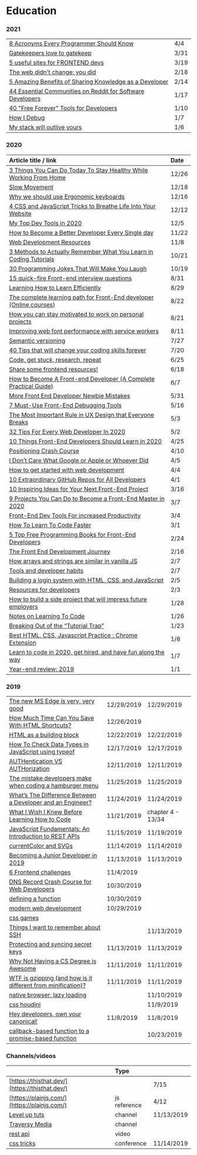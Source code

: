 # Education

### 2021

|  |  |
| :--- | :--- |
| [8 Acronyms Every Programmer Should Know](https://javascript.plainenglish.io/8-acronyms-every-programmer-should-know-34d56b95c81) | 4/4 |
| [Gatekeepers love to gatekeep](https://gomakethings.com/gatekeepers-love-to-gatekeep/) | 3/31 |
| [5 useful sites for FRONTEND devs](https://dev.to/lucasandre/5-useful-sites-for-frontend-devs-1212?utm_source=digest_mailer&utm_medium=email&utm_campaign=digest_email) | 3/19 |
| [The web didn't change; you did](https://remysharp.com/2021/02/11/the-web-didnt-change-you-did) | 2/18 |
| [5 Amazing Benefits of Sharing Knowledge as a Developer](https://medium.com/better-programming/5-amazing-benefits-of-sharing-knowledge-as-a-developer-7d6f3ce6b7ee) | 2/14 |
| [44 Essential Communities on Reddit for Software Developers](https://medium.com/javascript-in-plain-english/40-essential-online-communities-on-reddit-for-software-developers-f6e76e3cf5f) | 1/17 |
| [40 "Free Forever" Tools for Developers](https://dev.to/hrishikesh1990/40-free-forever-tools-for-developers-4gdm?utm_source=digest_mailer&utm_medium=email&utm_campaign=digest_email) | 1/10 |
| [How I Debug](https://jerryjones.dev/2020/08/19/how-i-debug/) | 1/7 |
| [My stack will outlive yours](https://blog.steren.fr/2020/my-stack-will-outlive-yours/) | 1/6 |

### 2020

| Article title / link | Date |
| :--- | :--- |
| [3 Things You Can Do Today To Stay Healthy While Working From Home](https://blog.prototypr.io/3-things-you-can-do-today-to-stay-healthy-while-working-from-home-f787c3c32c4a) | 12/26 |
| [Slow Movement](https://css-tricks.com/slow-movement/) | 12/18 |
| [Why we should use Ergonomic keyboards](https://zellwk.com/blog/ergonomic-keyboard/?ck_subscriber_id=420572458) | 12/16 |
| [4 CSS and JavaScript Tricks to Breathe Life Into Your Website](https://medium.com/better-programming/4-css-and-javascript-tricks-to-breathe-life-into-your-website-6464f470a86d) | 12/12 |
| [My Top Dev Tools in 2020](https://medium.com/swlh/my-top-dev-tools-in-2020-ec1fc8571dd3) | 12/5 |
| [How to Become a Better Developer Every Single day](https://medium.com/javascript-in-plain-english/how-to-become-a-better-developer-every-single-day-22f771de5897) | 11/22 |
| [Web Development Resources](https://dev.to/iamismile/web-development-resources-96?utm_source=digest_mailer&utm_medium=email&utm_campaign=digest_email) | 11/8 |
| [3 Methods to Actually Remember What You Learn in Coding Tutorials](https://dev.to/canderson93/3-methods-to-actually-remember-what-you-learn-in-coding-tutorials-j98?utm_campaign=Frontend%2BWeekly&utm_medium=email&utm_source=Frontend_Weekly_224) | 10/21 |
| [30 Programming Jokes That Will Make You Laugh](https://medium.com/javascript-in-plain-english/30-programming-jokes-that-will-make-you-laugh-98f9e20c34e9) | 10/19 |
| [15 quick-fire Front-end interview questions](https://medium.com/javascript-in-plain-english/15-quick-fire-front-end-interview-questions-bb4d83d0817c) | 8/31 |
| [Learning How to Learn Efficiently](https://dev.to/scroung720/learning-how-to-learn-diffused-mode-focused-mode-1-433b?utm_source=digest_mailer&utm_medium=email&utm_campaign=digest_email) | 8/29 |
| [The complete learning path for Front-End developer \(Online courses\)](https://dev.to/denisveleaev/the-complete-learning-path-for-fron-end-developer-online-courses-bnl?utm_source=digest_mailer&utm_medium=email&utm_campaign=digest_email) | 8/22 |
| [How you can stay motivated to work on personal projects](https://dev.to/afonsopacifer/how-you-can-stay-motivated-to-work-on-personal-projects-565a?utm_source=digest_mailer&utm_medium=email&utm_campaign=digest_email) | 8/21 |
| [Improving web font performance with service workers](https://gomakethings.com/improving-web-font-performance-with-service-workers/?mc_cid=ec4b39f910&mc_eid=[UNIQID]) | 8/11 |
| [Semantic versioning](https://gomakethings.com/semantic-versioning/?mc_cid=f6f44955fe&mc_eid=[UNIQID]) | 7/27 |
| [40 Tips that will change your coding skills forever](https://medium.com/swlh/40-tips-that-will-change-your-coding-skills-forever-bf9d6b936ccc) | 7/20 |
| [Code, get stuck, research, repeat](https://gomakethings.com/code-get-stuck-research-repeat/?mc_cid=df1fff34c3&mc_eid=[UNIQID]) | 6/25 |
| [Share some frontend resources!](https://dev.to/nickytonline/share-some-frontend-resources-15j5?utm_source=digest_mailer&utm_medium=email&utm_campaign=digest_email) | 6/18 |
| [How to Become A Front-end Developer \(A Complete Practical Guide\)](https://dev.to/syakirurahman/how-to-become-a-front-end-developer-a-complete-practial-guide-3nfb?utm_source=digest_mailer&utm_medium=email&utm_campaign=digest_email) | 6/7 |
| [More Front End Developer Newbie Mistakes](https://levelup.gitconnected.com/more-front-end-developer-newbie-mistakes-c24f899b99d6) | 5/31 |
| [7 Must-Use Front-End Debugging Tools](https://medium.com/better-programming/7-must-use-front-end-debugging-tools-53ab1807ad68) | 5/16 |
| [The Most Important Rule in UX Design that Everyone Breaks](https://blog.prototypr.io/the-most-important-rule-in-ux-design-that-everyone-breaks-1c1cb188931) | 5/3 |
| [32 Tips For Every Web Developer In 2020](https://medium.com/better-programming/32-tips-for-every-web-developer-in-2020-782fd6554f0d) | 5/2 |
| [10 Things Front-End Developers Should Learn in 2020](https://medium.com/better-programming/10-things-front-end-developers-should-learn-in-2020-61b448e75483) | 4/25 |
| [Positioning Crash Course](https://gomakethings.com/positioning-crash-course/) | 4/10 |
| [I Don’t Care What Google or Apple or Whoever Did](https://adrianroselli.com/2020/03/i-dont-care-what-google-or-apple-or-whomever-did.html) | 4/5 |
| [How to get started with web development](https://gomakethings.com/how-to-get-started-with-web-development/?mc_cid=7ab7f330ec&mc_eid=[UNIQID]) | 4/4 |
| [10 Extraordinary GitHub Repos for All Developers](https://medium.com/better-programming/10-extraordinary-github-repos-for-all-developers-939cdeb28ad0) | 4/1 |
| [10 Inspiring Ideas for Your Next Front-End Project](https://medium.com/better-programming/10-inspiring-ideas-for-your-next-front-end-project-af67ef1cb688) | 3/16 |
| [9 Projects You Can Do to Become a Front-End Master in 2020](https://medium.com/better-programming/9-projects-you-can-do-to-become-a-front-end-master-in-2020-97577110cca1) | 3/7 |
| [Front-End Dev Tools For increased Productivity](https://medium.com/better-programming/10-productivity-tools-for-front-end-developers-4021cdef6fcb) | 3/4 |
| [How To Learn To Code Faster](https://medium.com/swlh/how-to-learn-to-code-faster-32c36c6a7c21) | 3/1 |
| [5 Top Free Programming Books for Front-End Developers](https://booksoncode.com/articles/free-programming-books-for-front-end-developers) | 2/24 |
| [The Front End Development Journey](https://medium.com/swlh/the-front-end-development-journey-bb091c5d5ab2) | 2/16 |
| [How arrays and strings are similar in vanilla JS](https://gomakethings.com/how-arrays-and-strings-are-similar-in-vanilla-js/?mc_cid=6a17a1acba&mc_eid=e9174ba77f) | 2/7 |
| [Tools and developer habits](https://gomakethings.com/tools-and-developer-habits/?mc_cid=c4bd75b55e&mc_eid=e9174ba77f) | 2/7 |
| [Building a login system with HTML, CSS, and JavaScript](https://zellwk.com/blog/frontend-login-system/?ck_subscriber_id=420572458) | 2/5 |
| [Resources for developers](https://zerotomastery.io/resources/?utm_source=mailerlite&utm_medium=email&utm_campaign=the_1_question_i_get_asked_by_students&utm_term=2020-02-03) | 2/3 |
| [How to build a side project that will impress future employers](https://dev.to/coderbyte/how-to-build-a-side-project-that-will-impress-future-employers-nl2) | 1/28 |
| [Notes on Learning To Code](https://medium.com/streamplate/notes-on-learning-to-code-6893340ea470) | 1/26 |
| [Breaking Out of the “Tutorial Trap”](https://medium.com/better-programming/breaking-out-of-the-tutorial-trap-be973e4ed7aa) | 1/23 |
| [Best HTML, CSS, Javascript Practice : Chrome Extension](https://medium.com/@thejungwon/best-html-css-javascript-practice-chrome-extension-ae4e5e7839e) | 1/8 |
| [Learn to code in 2020, get hired, and have fun along the way](https://zerotomastery.io/blog/learn-to-code-in-2020-get-hired-and-have-fun-along-the-way/) | 1/7 |
| [Year-end review: 2019](https://zellwk.com/blog/review-2019/?ck_subscriber_id=420572458) | 1/1 |

### 2019

|  |  |  |
| :--- | :--- | :--- |
| [The new MS Edge is very, very good](https://gomakethings.com/the-new-ms-edge-is-very-very-good/?mc_cid=d322808bba&mc_eid=e9174ba77f) | 12/29/2019 | 12/29/2019 |
| [How Much Time Can You Save With HTML Shortcuts?](https://medium.com/better-programming/how-much-time-can-you-save-with-html-shortcuts-5357a32756d7) | 12/26/2019 |  |
| [HTML as a building block](https://gomakethings.com/html-as-a-building-block/) | 12/22/2019 | 12/22/2019 |
| [How To Check Data Types in JavaScript using typeof](https://medium.com/better-programming/how-to-check-data-types-in-javascript-using-typeof-424d0520a329) | 12/17/2019 | 12/17/2019 |
| [AUTHentication VS AUTHorization](https://dev.to/caffiendkitten/authentication-vs-authorization-25lc) | 12/11/2019 | 12/11/2019 |
| [The mistake developers make when coding a hamburger menu](https://medium.com/free-code-camp/the-mistake-developers-make-when-coding-a-hamburger-menu-f46c7a3ff956) | 11/25/2019 | 11/25/2019 |
| [What’s The Difference Between a Developer and an Engineer?](https://hackernoon.com/whats-the-difference-between-a-developer-and-an-engineer-1e7a97fc1bd) | 11/24/2019 | 11/24/2019 |
| [What I Wish I Knew Before Learning How to Code](https://attachments.convertkitcdnn.com/153160/351e01a1-4704-4443-9a7d-a94ff2922a21/What%20I%20Wish%20I%20Knew%20Before%20Learning%20to%20Code%20-%20Ali%20Spittel.pdf) | 11/21/2019 | chapter 4 - 13/34 |
| [JavaScript Fundamentals: An Introduction to REST APIs](https://itnext.io/javascript-fundamentals-an-introduction-to-rest-apis-7cbe8a809d3b) | 11/15/2019 | 11/19/2019 |
| [currentColor and SVGs](https://gomakethings.com/currentcolor-and-svgs/#) | 11/14/2019 | 11/14/2019 |
| [Becoming a Junior Developer in 2019](https://medium.com/epfl-extension-school/becoming-a-junior-developer-in-2019-1942e4f6427f) | 11/13/2019 | 11/13/2019 |
| [6 Frontend challenges](https://medium.com/better-programming/here-are-6-frontend-challenges-to-code-9952190c97cc) | 11/4/2019 |  |
| [DNS Record Crash Course for Web Developers](https://dev.to/chrisachard/dns-record-crash-course-for-web-developers-35hn) | 10/30/2019 |  |
| [defining a function](%20https://areknawo.com/different-ways-of-defining-a-function-in-javascript/) | 10/30/2019 |  |
| [modern web development](%20https://dev.to/decipherzonesoft/modern-web-development-2019-5g51) | 10/29/2019 |  |
| [css games](%20https://dev.to/devmount/8-games-to-learn-css-the-fun-way-4e0f?utm_source=digest_mailer&utm_medium=email&utm_campaign=digest_email) |  |  |
| [Things I want to remember about SSH](https://dev.to/djangotricks/things-i-want-to-remember-about-ssh-21el?) |  | 11/13/2019 |
| [Protecting and syncing secret keys](https://zellwk.com/blog/environment-variables/) | 11/13/2019 | 11/13/2019 |
| [Why Not Having a CS Degree is Awesome](https://dev.to/thecaitcode/why-not-having-a-cs-degree-is-awesome-he6) | 11/11/2019 | 11/11/2019 |
| [WTF is gzipping \(and how is it different from minification\)?](https://gomakethings.com/wtf-is-gzipping-and-how-is-it-different-from-minification/) | 11/11/2019 | 11/11/2019 |
| [native browser: lazy loading](https://web.dev/native-lazy-loading) |  | 11/10/2019 |
| [css houdini](https://developer.mozilla.org/en-US/docs/Web/Houdini) |  | 11/9/2019 |
| [Hey developers, own your canonical!](https://hashnode.com/post/hey-developers-own-your-canonical-ck1ggpmgs000cd9s1323ltbo7) | 11/8/2019 | 11/8/2019 |
| [callback-based function to a promise-based function](https://www.geeksforgeeks.org/javascript-promises/) |  | 10/23/2019 |

### Channels/videos

|  | Type |  |
| :--- | :--- | :--- |
| [https://thisthat.dev/](https://thisthat.dev/) |  | 7/15 |
| [https://plainjs.com/](https://plainjs.com/) | js reference | 4/12 |
| [Level up tuts](https://www.youtube.com/channel/UCyU5wkjgQYGRB0hIHMwm2Sg) | channel | 11/13/2019 |
| [Traversy Media](https://www.youtube.com/channel/UC29ju8bIPH5as8OGnQzwJyA) | channel |  |
| [rest api](https://www.youtube.com/watch?v=rGObWtjxGBc) | video |  |
| [css tricks](https://css-tricks.com/css-tricks-chronicle-xxxvii/) | conference | 11/14/2019 |

